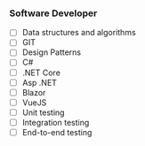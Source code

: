 ### Software Developer

- [ ] Data structures and algorithms
- [ ] GIT
- [ ] Design Patterns
- [ ] C#
- [ ] .NET Core
- [ ] Asp .NET
- [ ] Blazor
- [ ] VueJS
- [ ] Unit testing
- [ ] Integration testing
- [ ] End-to-end testing